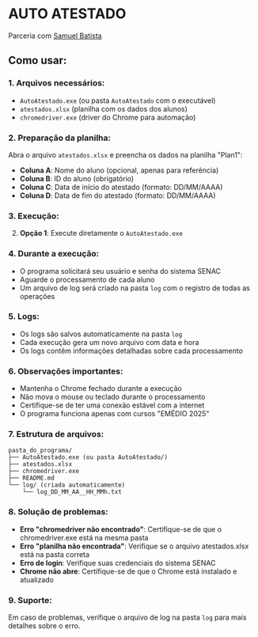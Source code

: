 # AUTO ATESTADO
Parceria com [Samuel Batista](https://github.com/Samuel-Batista)

## Como usar:

### 1. Arquivos necessários:
- `AutoAtestado.exe` (ou pasta `AutoAtestado` com o executável)
- `atestados.xlsx` (planilha com os dados dos alunos)
- `chromedriver.exe` (driver do Chrome para automação)

### 2. Preparação da planilha:
Abra o arquivo `atestados.xlsx` e preencha os dados na planilha "Plan1":
- **Coluna A**: Nome do aluno (opcional, apenas para referência)
- **Coluna B**: ID do aluno (obrigatório)
- **Coluna C**: Data de início do atestado (formato: DD/MM/AAAA)
- **Coluna D**: Data de fim do atestado (formato: DD/MM/AAAA)

### 3. Execução:
2. **Opção 1**: Execute diretamente o `AutoAtestado.exe`

### 4. Durante a execução:
- O programa solicitará seu usuário e senha do sistema SENAC
- Aguarde o processamento de cada aluno
- Um arquivo de log será criado na pasta `log` com o registro de todas as operações

### 5. Logs:
- Os logs são salvos automaticamente na pasta `log`
- Cada execução gera um novo arquivo com data e hora
- Os logs contêm informações detalhadas sobre cada processamento

### 6. Observações importantes:
- Mantenha o Chrome fechado durante a execução
- Não mova o mouse ou teclado durante o processamento
- Certifique-se de ter uma conexão estável com a internet
- O programa funciona apenas com cursos "EMÉDIO 2025"

### 7. Estrutura de arquivos:
```
pasta_do_programa/
├── AutoAtestado.exe (ou pasta AutoAtestado/)
├── atestados.xlsx
├── chromedriver.exe
├── README.md
└── log/ (criada automaticamente)
    └── log_DD_MM_AA__HH_MMh.txt
```

### 8. Solução de problemas:
- **Erro "chromedriver não encontrado"**: Certifique-se de que o chromedriver.exe está na mesma pasta
- **Erro "planilha não encontrada"**: Verifique se o arquivo atestados.xlsx está na pasta correta
- **Erro de login**: Verifique suas credenciais do sistema SENAC
- **Chrome não abre**: Certifique-se de que o Chrome está instalado e atualizado

### 9. Suporte:
Em caso de problemas, verifique o arquivo de log na pasta `log` para mais detalhes sobre o erro.
